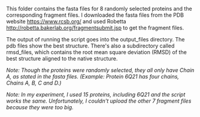 This folder contains the fasta files for 8 randomly selected proteins and the corresponding fragment files. I downloaded the fasta files from the PDB website https://www.rcsb.org/ and used Robetta http://robetta.bakerlab.org/fragmentsubmit.jsp to get the fragment files. 


The output of running the script goes into the output_files directory. The pdb files show the best structure. There's also a subdirectory called rmsd_files, which contains the root mean square deviation (RMSD) of the best structure aligned to the native structure.


*Note: Though the proteins were randomly selected, they all only have Chain A, as stated in the fasta files. (Example: Protein 6Q21 has four chains, Chains A, B, C and D.)*

*Note: In my experiment, I used 15 proteins, including 6Q21 and the script works the same. Unfortunately, I couldn't upload the other 7 fragment files because they were too big.*
